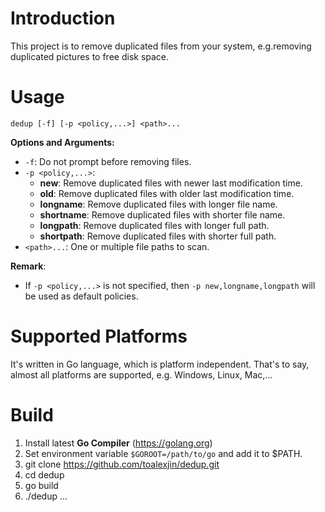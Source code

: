 # Introduction

This project is to remove duplicated files from your system,
e.g.removing duplicated pictures to free disk space.

# Usage

```
dedup [-f] [-p <policy,...>] <path>...
```

**Options and Arguments:**

- `-f`: Do not prompt before removing files.
- `-p <policy,...>`:
    - **new**: Remove duplicated files with newer last modification time.
    - **old**: Remove duplicated files with older last modification time.
    - **longname**: Remove duplicated files with longer file name.
    - **shortname**: Remove duplicated files with shorter file name.
    - **longpath**: Remove duplicated files with longer full path.
    - **shortpath**: Remove duplicated files with shorter full path.
- `<path>...`:  One or multiple file paths to scan.

**Remark**:

- If `-p <policy,...>` is not specified, then
  `-p new,longname,longpath` will be used as default policies.

# Supported Platforms

It's written in Go language, which is platform independent.
That's to say, almost all platforms are supported,
e.g. Windows, Linux, Mac,...

# Build

1. Install latest **Go Compiler** (https://golang.org)
2. Set environment variable `$GOROOT=/path/to/go` and add it to $PATH.
3. git clone https://github.com/toalexjin/dedup.git
4. cd dedup
5. go build
6. ./dedup ...
